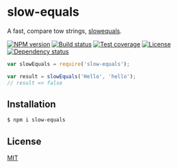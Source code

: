 # slow-equals

A fast, compare tow strings, [slowequals](https://crackstation.net/hashing-security.htm#slowequals).

  [![NPM version][npm-img]][npm-url]
  [![Build status][travis-img]][travis-url]
  [![Test coverage][coveralls-img]][coveralls-url]
  [![License][license-img]][license-url]
  [![Dependency status][david-img]][david-url]

```js
var slowEquals = require('slow-equals');

var result = slowEquals('Hello', 'hello');
// result => false
```

## Installation

```bash
$ npm i slow-equals
```

## License

  [MIT](LICENSE)

[npm-img]: https://img.shields.io/npm/v/slow-equals.svg?style=flat-square
[npm-url]: https://npmjs.org/package/slow-equals
[travis-img]: https://img.shields.io/travis/fundon/slow-equals.svg?style=flat-square
[travis-url]: https://travis-ci.org/trekjs/slow-equals
[coveralls-img]: https://img.shields.io/coveralls/fundon/slow-equals.svg?style=flat-square
[coveralls-url]: https://coveralls.io/r/fundon/slow-equals?branch=master
[license-img]: https://img.shields.io/badge/license-MIT-green.svg?style=flat-square
[license-url]: LICENSE
[david-img]: https://img.shields.io/david/fundon/slow-equals.svg?style=flat-square
[david-url]: https://david-dm.org/fundon/slow-equals
